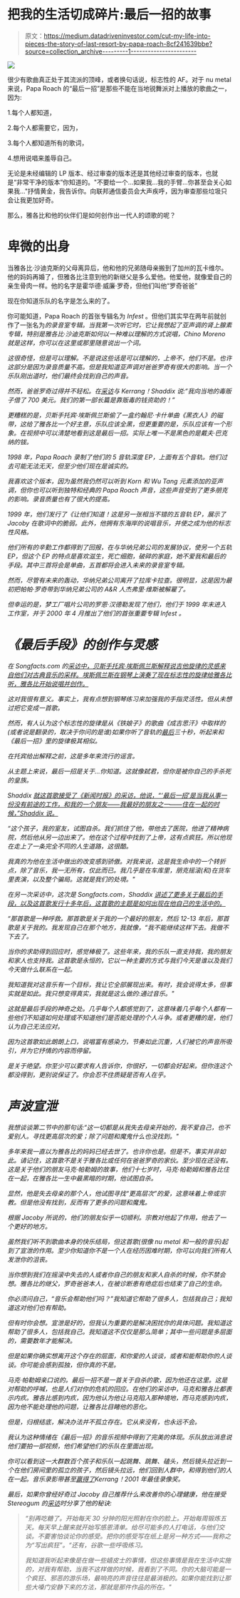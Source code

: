 # 把我的生活切成碎片:最后一招的故事

> 原文：<https://medium.datadriveninvestor.com/cut-my-life-into-pieces-the-story-of-last-resort-by-papa-roach-8cf241639bbe?source=collection_archive---------1----------------------->

![](img/f1fa3bb3998f0580a8715fe63f9a364c.png)

很少有歌曲真正处于其流派的顶峰，或者换句话说，标志性的 AF。对于 nu metal 来说，Papa Roach 的“最后一招”是那些不能在当地锐舞派对上播放的歌曲之一，因为:

1.每个人都知道，

2.每个人都需要它，因为，

3.每个人都知道所有的歌词，

4.想用说唱来羞辱自己。

无论是未经编辑的 LP 版本、经过审查的版本还是其他经过审查的版本，也就是“非常干净的版本”你知道的。"不要给一个…如果我…我的手臂…你甚至会关心如果我…"抒情黄金，我告诉你。向联邦通信委员会大声疾呼，因为审查那些垃圾只会让我更加好奇。

那么，雅各比和他的伙伴们是如何创作出一代人的颂歌的呢？

# 卑微的出身

当雅各比·沙迪克斯的父母离异后，他和他的兄弟随母亲搬到了加州的瓦卡维尔。他的妈妈再婚了，但雅各比注意到他的新继父是多么爱他。他爱他，就像爱自己的亲生骨肉一样。他的名字是霍华德·威廉·罗奇，但他们叫他“罗奇爸爸”

现在你知道乐队的名字是怎么来的了。

你可能知道，Papa Roach 的首张专辑名为 *Infest* 。但他们其实早在两年前就创作了一张名为[](http://www.youtube.com/watch?v=dF3dM9gYaXE)*的录音室专辑。当我第一次听它时，它让我想起了亚声调的肾上腺素专辑，特别是雅各比·沙迪克斯如何以一种难以理解的方式说唱，Chino Moreno 就是这样，你可以在这里或那里随意说出一个词。*

*这很奇怪，但是可以理解。不是说这些话是可以理解的，上帝不，他们不是。也许这部分是因为录音质量不高。但是我知道亚声调对爸爸罗奇有很大的影响。当一个乐队刚出道时，他们最终会找到自己的声音。*

*然而，爸爸罗奇过得并不轻松。在[采访](https://www.kerrang.com/features/how-infest-made-papa-roach-superstars/)与 *Kerrang！Shaddix 说:“我向当地的毒贩子借了 700 美元。我们的第一部长篇是靠贩毒的钱资助的！”**

*更糟糕的是，贝斯手托宾·埃斯佩兰斯偷了一盒约翰尼·卡什单曲《黑衣人》的磁带，这给了雅各比一个好主意，乐队应该全黑，但更重要的是，乐队应该有一个形象。在视频中可以清楚地看到这是最后一招。实际上唯一不是黑色的是戴夫·巴克纳的钹。*

*1998 年，Papa Roach 录制了他们的 *5 音轨深度* EP，上面有五个音轨。他们过去可能无法无天，但至少他们现在是诚实的。*

*我喜欢这个版本，因为虽然我仍然可以听到 Korn 和 Wu Tang 元素添加的亚声调，但你也可以听到独特和经典的 Papa Roach 声音，这些声音受到了更多朋克的影响。录音质量也有了很大的提高。*

*1999 年，他们发行了《让他们知道！这是另一张相当不错的五音轨 EP，展示了 Jacoby 在歌词中的脆弱。此外，他拥有东海岸的说唱音乐，并使之成为他的标志性风格。*

*他们所有的辛勤工作都得到了回报，在与华纳兄弟公司的发展协议，使另一个五轨 EP，但这个 EP 的特点是喜欢滋生，死亡细胞，破碎的家庭，她不爱我和最后的手段。其中三首将会是单曲，五首都将会进入未来的录音室专辑。*

*然而，尽管有未来的轰动，华纳兄弟公司离开了拉库卡拉查。很明显，这是因为最初把帕帕·罗奇带到华纳兄弟公司的 A&R 人杰弗里·维斯被解雇了。*

*但幸运的是，梦工厂唱片公司的罗恩·汉德勒发现了他们，他们于 1999 年末进入工作室，并于 2000 年 4 月推出了他们的首张重要专辑 *Infest* 。*

# *《最后手段》的创作与灵感*

*在 Songfacts.com 的[采访中，贝斯手托宾·埃斯佩兰斯解释说吉他旋律的灵感来自他们对古典音乐的采样。埃斯佩兰斯在钢琴上演奏了现在标志性的旋律给雅各比听，雅各比开始说唱并创作。](https://www.songfacts.com/blog/interviews/tobin-esperance-of-papa-roach)*

*这对我很有意义。事实上，我有点想到钢琴练习来加强我的手指灵活性。但从未想过把它变成一首歌。*

*然而，有人认为这个标志性的旋律是从《铁娘子》的歌曲《成吉思汗》中取样的(或者说是翻录的，取决于你问的是谁)如果你听了音轨的[最后](https://www.youtube.com/watch?v=6PHAwWUx21U)三十秒，听起来和《最后一招》里的旋律极其相似。*

*在托宾给出解释之前，这是多年来流行的谣言。*

*从主题上来说，最后一招是关于…你知道。这就像弑君，但你是被你自己的手杀死的皇族。*

*Shaddix [就这首歌接受了《新闻时报》的采访，他说，“‘最后一招’是当我从事一份没有前途的工作，和我的一个朋友——我最好的朋友之一——住在一起的时候，”Shaddix 说。](https://www.newstimes.com/news/article/Papa-Roach-Forever-evolving-rockers-235695.php)*

*“这个孩子，我的室友，试图自杀。我们抓住了他，带他去了医院，他进了精神病院，然后他从另一边出来了。他在这个过程中找到了上帝，这有点疯狂。所以他现在走上了一条完全不同的人生道路，这很酷。*

*我真的为他在生活中做出的改变感到骄傲。对我来说，这是我生命中的一个转折点，除了音乐，我一无所有，仅此而已。我几乎是在车库里，朋克摇滚(和)在货车里表演，以及整个骗局。这就是我们的处境。"*

*在另一次采访中，这次是 Songfacts.com，Shaddix [讲述了更多关于最后的手段，以及这首歌发行十多年后，这首歌的主题是如何出现在他自己的生活中的。](https://www.songfacts.com/blog/interviews/jacoby-shaddix-of-papa-roach)*

*“那首歌是一种呼救。那首歌是关于我的一个最好的朋友，然后 12-13 年后，那首歌是关于我的。我发现自己在那个地方，我就像，“我不能继续这样下去。我做不下去了。*

*当你的求助得到回应时，感觉棒极了。这些年来，我的乐队一直支持我，我的朋友和家人也支持我。这首歌是永恒的，它以一种主要的方式与我们今天是谁以及我们今天做什么联系在一起。*

*我知道我对这音乐有一个目标，我让它全部展现出来。有时，我会说得太多，但事实就是如此。我只想变得真实，我就是这么做的:通过音乐。"*

*这就是最后手段的神奇之处。几乎每个人都感觉到了，这意味着几乎每个人都有一些他们不知道如何处理或不知道他们是否能处理的个人斗争。或者更糟的是，他们认为自己无法应对。*

*因为这首歌如此朗朗上口，说唱富有感染力，节奏如此沉重，人们被它的声音所吸引，并为它抒情的内容而停留。*

*是关于绝望。你至少可以要求有人告诉你，你很好，一切都会好起来。但你连这个都没得到，更别说保证了。你会忍不住质疑是否有人在乎。*

# *声波宣泄*

*我想谈谈第二节中的那句话:“这一切都是从我失去母亲开始的，我不爱自己，也不爱别人。寻找更高层次的爱；除了问题和魔鬼什么也没找到。"*

*多年来我一直以为雅各比的妈妈已经去世了。也许你也是。但是不，事实并非如此。请记住，这首歌不是关于雅各比或任何在爸爸罗奇的家伙。至少现在还没有。这是关于他们的朋友马克·帕勒姆的故事，他们十七岁时，马克·帕勒姆和雅各比住在一起，在雅各比一生中最黑暗的时期，他试图自杀。*

*显然，他是失去母亲的那个人，他试图寻找“更高层次”的爱，这意味着上帝或宗教。但是他没有找到，反而有了更多的问题和魔鬼。*

*根据 Jacoby 所说的，他们的朋友似乎一切顺利。宗教对他起了作用，他去了一个更好的地方。*

*虽然我们听不到歌曲本身的快乐结局，但这首歌(很像 nu metal 和一般的音乐)起到了宣泄的作用。至少你知道你不是一个人在经历困难时期，你可以向我们所有人发泄你的沮丧。*

*当你想到我们在摇滚中失去的人或者你自己的朋友和家人自杀的时候，你不禁会想。雅各比的继父，罗奇爸爸本人，在被诊断患有绝症后也结束了自己的生命。*

*你必须问自己，“音乐会帮助他们吗？”我知道它帮助了很多人，包括我自己；我知道这对他们也有帮助。*

*但有时你会想。宣泄是好的，但我认为重要的是解决困扰你的具体问题。我知道这帮助了很多人，包括我自己。我知道这不仅仅是那么简单；其中一些问题是多层面的，需要数年才能解决。*

*但是如果你确实想离开这个存在的层面，和你爱的人谈谈，或者和能帮助你的人谈谈。你可能会感到孤独，但你真的不是。*

*马克·帕勒姆亲口说的。最后一招不是一首关于自杀的歌，因为他还在这里。这是对帮助的呼喊，也是人们对你的危机的回应。在他们的采访中，马克和雅各比都表示内疚。雅各比感到内疚，因为他认为他让马克陷入那种境地，而马克感到内疚，因为他不能处理他的问题，让雅各比目睹他的恶化。*

*但是，归根结底，解决办法并不孤立存在。它从来没有，也永远不会。*

*我认为这种情绪在《最后一招》的音乐视频中得到了完美的体现。乐队放出消息说他们要拍一部视频，他们希望他们的乐队在里面出现。*

*你可以看到这一大群数百个孩子和乐队一起跳舞、跳舞、磕头，然后镜头拉近到一个在他们房间里的孤立的孩子，然后镜头拉远，他们回到人群中，和得到他们的人在一起。音乐录影带甚至[赢得了](http://news.bbc.co.uk/2/hi/entertainment/1513974.stm)Kerrang！2001 年最佳录像奖。*

*最后，如果你曾经好奇过 Jacoby 自己推荐什么来改善你的心理健康，他在接受 Stereogum 的[采访](https://www.stereogum.com/2082053/papa-roach-last-resort-interview-jacoby-shaddix/interviews/)时分享了他的秘诀:*

> *“别再吃糖了。开始每天 30 分钟的阳光照射在你的脸上。开始每周锻炼五天。每天早上醒来就开始写感恩清单。给尽可能多的人打电话，与他们交谈。不要害怕谈论你的感受。把你的感受写在纸上是另一种方式——我称之为“写出疯狂”。“还有，谷歌一些呼吸练习。*
> 
> *我知道我听起来像是在做一些嬉皮士的事情，但这些事情是我在生活中实施的，对我有帮助，当我不这样做的时候，我看到了不同。你的大脑可能是一个疯狂、邪恶的游乐场，最响亮的声音往往是最消极的。如果你能找到让那些大嗓门安静下来的方法，那就是那件作品的所在。"*